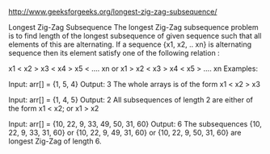 http://www.geeksforgeeks.org/longest-zig-zag-subsequence/

Longest Zig-Zag Subsequence
The longest Zig-Zag subsequence problem is to find length of the longest subsequence of given sequence such that all elements of this are alternating.
If a sequence {x1, x2, .. xn} is alternating sequence then its element satisfy one of the following relation :

  x1 < x2 > x3 < x4 > x5 < …. xn or 
  x1 > x2 < x3 > x4 < x5 > …. xn 
Examples:

Input: arr[] = {1, 5, 4}
Output: 3
The whole arrays is of the form  x1 < x2 > x3 

Input: arr[] = {1, 4, 5}
Output: 2
All subsequences of length 2 are either of the form 
x1 < x2; or x1 > x2

Input: arr[] = {10, 22, 9, 33, 49, 50, 31, 60}
Output: 6
The subsequences {10, 22, 9, 33, 31, 60} or
{10, 22, 9, 49, 31, 60} or {10, 22, 9, 50, 31, 60}
are longest Zig-Zag of length 6.